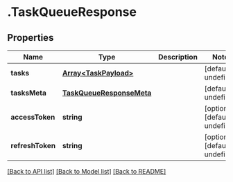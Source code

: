 # .TaskQueueResponse

## Properties

Name | Type | Description | Notes
------------ | ------------- | ------------- | -------------
**tasks** | [**Array&lt;TaskPayload&gt;**](TaskPayload.md) |  | [default to undefined]
**tasksMeta** | [**TaskQueueResponseMeta**](TaskQueueResponseMeta.md) |  | [default to undefined]
**accessToken** | **string** |  | [optional] [default to undefined]
**refreshToken** | **string** |  | [optional] [default to undefined]


[[Back to API list]](../README.md#documentation-for-api-endpoints) [[Back to Model list]](../README.md#documentation-for-models) [[Back to README]](../README.md)

